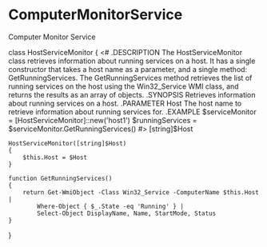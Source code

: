 # ComputerMonitorService
Computer Monitor Service

class HostServiceMonitor
{
    <#
        .DESCRIPTION
        The HostServiceMonitor class retrieves information about running services on a host. It has a single constructor that takes a host name as a parameter, and a single method: GetRunningServices. The GetRunningServices method retrieves the list of running services on the host using the Win32_Service WMI class, and returns the results as an array of objects.
        .SYNOPSIS
        Retrieves information about running services on a host.
        .PARAMETER Host
        The host name to retrieve information about running services for.
        .EXAMPLE
        $serviceMonitor = [HostServiceMonitor]::new('host1')
        $runningServices = $serviceMonitor.GetRunningServices()
    #>
    [string]$Host

    HostServiceMonitor([string]$Host)
    {
        $this.Host = $Host
    }

    function GetRunningServices()
    {
        return Get-WmiObject -Class Win32_Service -ComputerName $this.Host |
            Where-Object { $_.State -eq 'Running' } |
            Select-Object DisplayName, Name, StartMode, Status
    }
}
